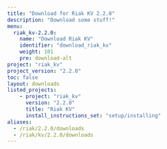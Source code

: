 ```yaml
---
title: "Download for Riak KV 2.2.0"
description: "Download some stuff!"
menu:
  riak_kv-2.2.0:
    name: "Download Riak KV"
    identifier: "download_riak_kv"
    weight: 101
    pre: download-alt
project: "riak_kv"
project_version: "2.2.0"
toc: false
layout: downloads
listed_projects:
    - project: "riak_kv"
      version: "2.2.0"
      title: "Riak KV"
      install_instructions_set: "setup/installing"
aliases:
  - /riak/2.2.0/downloads
  - /riak/kv/2.2.0/downloads
---
```


